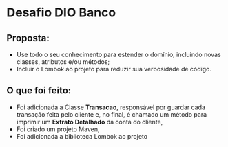 # Desafio DIO Banco
## Proposta: 
-   Use todo o seu conhecimento para estender o domínio, incluindo novas classes, atributos e/ou métodos;
-   Incluir o Lombok ao projeto para reduzir sua verbosidade de código.

## O que foi feito:
-   Foi adicionada a Classe **Transacao**, responsável por guardar cada transação feita pelo cliente e, no final, é chamado um método para imprimir um **Extrato Detalhado** da conta do cliente,
-   Foi criado um projeto Maven,
-   Foi adicionada a biblioteca Lombok ao projeto
